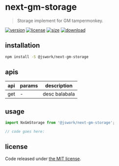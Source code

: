 # next-gm-storage
> Storage implement for GM tampermonkey.

[![version][version-image]][version-url]
[![license][license-image]][license-url]
[![size][size-image]][size-url]
[![download][download-image]][download-url]

## installation
```bash
npm install -S @jswork/next-gm-storage
```

## apis
| api | params | description   |
|-----|--------|---------------|
| get | -      | desc balabala |

## usage
```js
import NxGmStorage from '@jswork/next-gm-storage';

// code goes here:
```

## license
Code released under [the MIT license](https://github.com/afeiship/next-gm-storage/blob/master/LICENSE.txt).

[version-image]: https://img.shields.io/npm/v/@jswork/next-gm-storage
[version-url]: https://npmjs.org/package/@jswork/next-gm-storage

[license-image]: https://img.shields.io/npm/l/@jswork/next-gm-storage
[license-url]: https://github.com/afeiship/next-gm-storage/blob/master/LICENSE.txt

[size-image]: https://img.shields.io/bundlephobia/minzip/@jswork/next-gm-storage
[size-url]: https://github.com/afeiship/next-gm-storage/blob/master/dist/next-gm-storage.min.js

[download-image]: https://img.shields.io/npm/dm/@jswork/next-gm-storage
[download-url]: https://www.npmjs.com/package/@jswork/next-gm-storage

